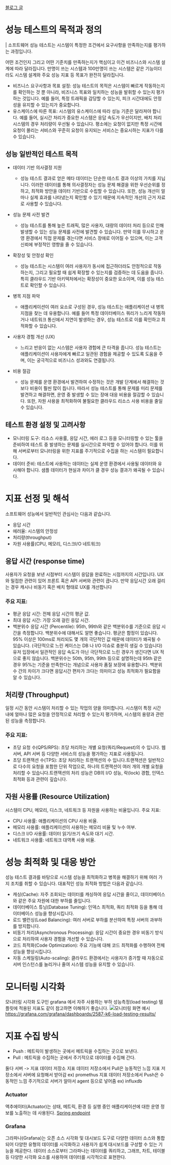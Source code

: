 [블로그 글](https://inspire12.tistory.com/359) 

# 성능 테스트의 목적과 정의
| 소프트웨어 성능 테스트는 시스템이 특정한 조건에서 요구사항을 만족하는지를 평가하는 과정입니다.

어떤 조건인지 그리고 어떤 기준치를 만족하는지가 핵심이고 이건 비즈니스와 시스템 설계에 따라 달라집니다.
만명이 쓰는 시스템과 100만명이 쓰는 시스템은 같은 기능이더라도 시스템 설계와 주요 성능 지표 등 목표가 완전히 달라집니다.

- 비즈니스 요구사항과 목표 설정: 성능 테스트의 목적은 시스템이 빠르게 작동하는지를 확인하는 것 뿐 아니라, 비즈니스 목표와 일치하는 성능을 발휘할 수 있는지 평가하는 것입니다. 예를 들어, 특정 트래픽을 감당할 수 있는지, 피크 시간대에도 안정성을 유지할 수 있는지가 중요합니다.
- 유스케이스에 따른 목표: 시스템의 유스케이스에 따라 성능 기준은 달라져야 합니다. 예를 들어, 실시간 처리가 중요한 시스템은 응답 속도가 우선이지만, 배치 처리 시스템의 경우 처리량이 우선될 수 있습니다. 평소에는 요청이 없지만 특정 시간에 요청이 몰리는 서비스와 꾸준히 요청이 유지되는 서비스는 중요시하는 지표가 다를 수 있습니다. 

## 성능 일반적인 테스트 목적

- 데이터 기반 의사결정 지원
  - 성능 테스트 결과로 얻은 메타 데이터는 단순한 테스트 결과 이상의 가치를 지닙니다. 이러한 데이터를 통해 의사결정자는 성능 문제 해결을 위한 우선순위를 정하고, 최적화 방안을 데이터 기반으로 수립할 수 있습니다. 또한, 성능 개선이 얼마나 실제 효과를 나타냈는지 확인할 수 있기 때문에 지속적인 개선의 근거 자료로 사용할 수 있습니다.

- 성능 문제 사전 발견
  - 성능 테스트를 통해 높은 트래픽, 많은 사용자, 대량의 데이터 처리 등으로 인해 발생할 수 있는 성능 문제를 사전에 발견할 수 있습니다. 만약 이를 무시하고 운영 환경에서 직접 문제를 겪는다면 서비스 장애로 이어질 수 있으며, 이는 고객 신뢰에 부정적인 영향을 줄 수 있습니다.

- 확장성 및 안정성 확인
  - 성능 테스트는 시스템이 여러 사용자가 동시에 접근하더라도 안정적으로 작동하는지, 그리고 필요할 때 쉽게 확장할 수 있는지를 검증하는 데 도움을 줍니다. 특히 클라우드 기반 아키텍처에서는 확장성이 중요한 요소이며, 이를 성능 테스트로 확인할 수 있습니다.

- 병목 지점 파악
  - 애플리케이션이 여러 요소로 구성된 경우, 성능 테스트는 애플리케이션 내 병목 지점을 찾는 데 유용합니다. 예를 들어 특정 데이터베이스 쿼리가 느리게 작동하거나 네트워크 통신에서 지연이 발생하는 경우, 성능 테스트로 이를 확인하고 최적화할 수 있습니다.

- 사용자 경험 개선 (UX)
  - 느리고 반응이 없는 시스템은 사용자 경험에 큰 타격을 줍니다. 성능 테스트는 애플리케이션이 사용자에게 빠르고 일관된 경험을 제공할 수 있도록 도움을 주며, 이는 궁극적으로 비즈니스 성과와도 연결됩니다.

- 비용 절감
  - 성능 문제를 운영 환경에서 발견하여 수정하는 것은 개발 단계에서 해결하는 것보다 비용이 훨씬 많이 듭니다. 따라서 성능 테스트를 통해 문제를 미리 문제를 발견하고 해결하면, 운영 중 발생할 수 있는 장애 대응 비용을 절감할 수 있습니다. 또한, 자원 사용을 최적화하여 불필요한 클라우드 리소스 사용 비용을 줄일 수 있습니다.

## 테스트 환경 설정 및 고려사항
- 모니터링 도구: 리소스 사용률, 응답 시간, 에러 로그 등을 모니터링할 수 있는 툴을 준비하여 테스트 중 발생하는 문제를 실시간으로 파악할 수 있어야 합니다. 이를 위해 서버로부터 모니터링을 위한 지표를 주기적으로 수집을 하는 시스템이 필요합니다.
- 데이터 준비: 테스트에 사용하는 데이터는 실제 운영 환경에서 사용될 데이터와 유사해야 합니다. 샘플 데이터가 현실과 차이가 클 경우 성능 결과가 왜곡될 수 있습니다.

# 지표 선정 및 해석
소프트웨어 성능에서 일반적인 관심사는 다음과 같습니다.

- 응답 시간
- 에러율: 시스템의 안정성
- 처리량(throughput)
- 자원 사용률(CPU, 메모리, 디스크I/O 네트워크)

## 응답 시간 (response time)
사용자가 요청을 보낸 시점부터 시스템이 응답을 완료하는 시점까지의 시간입니다. UX 와 밀접한 관련이 있어 프론트 혹은 API 서버와 관련이 큽니다. 만약 응답시간 오래 걸리는 경우 캐시나 비동기 혹은 배치 형태로 UX를 개선합니다

### 주요 지표:
- 평균 응답 시간: 전체 응답 시간의 평균 값.
- 최대 응답 시간: 가장 오래 걸린 응답 시간.
- 백분위수 응답 시간 (Percentile): 95th, 99th와 같은 백분위수를 기준으로 응답 시간을 측정합니다.
백분위수에 대해서도 알면 좋습니다. 평균은 함정이 있습니다. 95% 이상은 100ms로 처리되도 몇 개의 극단적인 값 때문에 데이터가 왜곡될 수 있습니다. (극단적으로 느린 케이스는 DB 나 I/O 이슈로 충분히 생길 수 있습니다)
유저 입장에서 일관적인 응답 속도가 아닌 극단적으로 느린 경우가 생긴다면 UX 적으로 좋지 않습니다.
백분위수는 50th, 95th, 99th 등으로 설명하는데 95th 같은 경우 95%는 기준을 만족한다는 개념으로 사용자 품질 보장에 유용합니다.  백분위 수 간의 차이가 크다면 응답시간 편차가 크다는 의미이고 성능 최적화가 필요함을 알 수 있습니다.

## 처리량 (Throughput)
일정 시간 동안 시스템이 처리할 수 있는 작업의 양을 의미합니다. 시스템이 특정 시간 내에 얼마나 많은 요청을 안정적으로 처리할 수 있는지 평가하며, 시스템의 용량과 관련된 성능을 측정합니다.

### 주요 지표:
- 초당 요청 수(QPS/RPS): 초당 처리하는 개별 요청(쿼리/Request)의 수 입니다. 웹 서버, API 서버 등 다양한 서비스의 성능을 평가하는 지표로 사용됩니다.
- 초당 트랜잭션 수(TPS): 초당 처리하는 트랜잭션의 수 입니다.트랜잭션은 일반적으로 다수의 요청을 포함한 단위 작업으로, 하나의 트랜잭션이 여러 개의 개별 요청을 처리할 수 있습니다.트랜잭션의 처리 성능은 DB의 I/O 성능, 락(lock) 경합, 인덱스 최적화 등과 관련이 깊습니다.
## 자원 사용률 (Resource Utilization)
시스템이 CPU, 메모리, 디스크, 네트워크 등 자원을 사용하는 비율입니다.
주요 지표:
- CPU 사용률: 애플리케이션의 CPU 사용 비율.
- 메모리 사용률: 애플리케이션이 사용하는 메모리 비율 및 누수 여부.
- 디스크 I/O 사용률: 데이터 읽기/쓰기 속도와 대기 시간.
- 네트워크 사용률: 네트워크 대역폭 사용 비율.

# 성능 최적화 및 대응 방안
성능 테스트 결과를 바탕으로 시스템 성능을 최적화하고 병목을 해결하기 위해 여러 가지 조치를 취할 수 있습니다. 대표적인 성능 최적화 방법은 다음과 같습니다.

- 캐싱(Cache): 자주 조회되는 데이터를 캐싱하여 응답 시간을 줄이고, 데이터베이스와 같은 주요 자원에 대한 부하를 줄입니다.
- 데이터베이스 튜닝(Database Tuning): 인덱스 최적화, 쿼리 최적화 등을 통해 데이터베이스 성능을 향상시킵니다.
- 로드 밸런싱(Load Balancing): 여러 서버로 부하를 분산하여 특정 서버의 과부하를 방지합니다.
- 비동기 처리(Asynchronous Processing): 응답 시간이 중요한 경우 비동기 방식으로 처리하여 사용자 경험을 개선할 수 있습니다.
- 코드 최적화(Code Optimization): 주요 기능에 대해 코드 최적화를 수행하여 전체 성능을 향상시킵니다.
- 자동 스케일링(Auto-scaling): 클라우드 환경에서는 사용자가 증가할 때 자동으로 서버 인스턴스를 늘리거나 줄여 시스템 성능을 유지할 수 있습니다.

# 모니터링 시각화
모니터링 시각화 도구인 grafana 에서 자주 사용하는 부하 성능측정(load testing) 템플릿에 적용된 지표도 같이 참고하면 이해하기 좋습니다.
![모니터링 화면 예시]("./images/img.png")
https://grafana.com/grafana/dashboards/2587-k6-load-testing-results/

# 지표 수집 방식 
- Push : 메트릭이 발생하는 곳에서 메트릭을 수집하는 곳으로 보낸다.
- Pull : 메트릭을 수집하는 곳에서 주기적으로 데이터를 수집해 간다.

둘다 서버 -> 지표 데이터 저장소
지표 데이터 저장소에서 Pull은 능동적인 느낌 지표 저장소에서 서버에 요청해서 받아감 ex) promethus
지표 데이터 저장소에서 Push은 수동적인 느낌 주기적으로 서버가 알아서 agent 등으로 넣어줌 ex) influxdb  

### Actuator
액추에이터(Actuator)는 상태, 메트릭, 환경 등 실행 중인 애플리케이션에 대한 운영 정보를 노출하는 데 사용된다. [Spring endpoint](https://docs.spring.io/spring-boot/reference/actuator/endpoints.html#actuator.endpoints)

### Grafana
그라파나(Grafana)는 오픈 소스 시각화 및 대시보드 도구로 다양한 데이터 소스와 통합되어 다양한 유형의 데이터를 시각화하고 사용자가 쉽게 대시보드를 구성할 수 있는 기능을 제공한다. 데이터 소스로부터 그라파나는 데이터를 쿼리하고, 그래프, 차트, 테이블 등 다양한 시각화 요소를 사용하여 데이터를 시각적으로 표현한다.